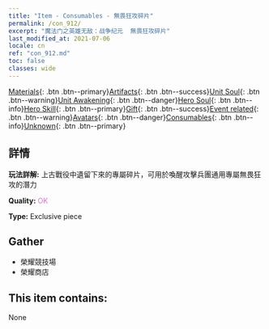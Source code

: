 ```yaml
---
title: "Item - Consumables - 無畏狂攻碎片"
permalink: /con_912/
excerpt: "魔法门之英雄无敌：战争纪元  無畏狂攻碎片"
last_modified_at: 2021-07-06
locale: cn
ref: "con_912.md"
toc: false
classes: wide
---
```

 [Materials](/ItemsCN/){: .btn .btn--primary}[Artifacts](/ItemsCN/Artifacts/){: .btn .btn--success}[Unit Soul](/ItemsCN/UnitSoul/){: .btn .btn--warning}[Unit Awakening](/ItemsCN/UnitAwakening/){: .btn .btn--danger}[Hero Soul](/ItemsCN/HeroSoul/){: .btn .btn--info}[Hero Skill](/ItemsCN/HeroSkill/){: .btn .btn--primary}[Gift](/ItemsCN/Gift/){: .btn .btn--success}[Event related](/ItemsCN/Events/){: .btn .btn--warning}[Avatars](/ItemsCN/Avatars/){: .btn .btn--danger}[Consumables](/ItemsCN/Consumables/){: .btn .btn--info}[Unknown](/ItemsCN/Unknown/){: .btn .btn--primary}

## 詳情
 **玩法詳解:** 上古戰役中遺留下來的專屬碎片，可用於喚醒攻擊兵團通用專屬無畏狂攻的潛力

 **Quality:** <span style="color: #DA70D6">OK</span>

 **Type:** Exclusive piece

## Gather

*    榮耀競技場 
*    榮耀商店 

## This item contains:

  None

